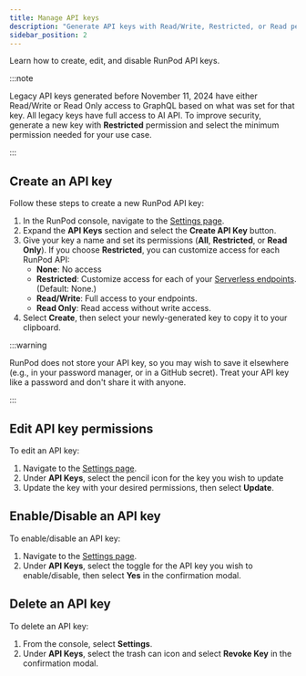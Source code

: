 ```yaml
---
title: Manage API keys
description: "Generate API keys with Read/Write, Restricted, or Read permission to authenticate requests to RunPod. Create and revoke keys from the console under Settings > API Keys."
sidebar_position: 2
---
```


Learn how to create, edit, and disable RunPod API keys.

:::note

Legacy API keys generated before November 11, 2024 have either Read/Write or Read Only access to GraphQL based on what was set for that key. All legacy keys have full access to AI API. To improve security, generate a new key with **Restricted** permission and select the minimum permission needed for your use case.

:::

## Create an API key

Follow these steps to create a new RunPod API key:

1. In the RunPod console, navigate to the [Settings page](https://www.runpod.io/console/user/settings).
2. Expand the **API Keys** section and select the **Create API Key** button.
3. Give your key a name and set its permissions (**All**, **Restricted**, or **Read Only**). If you choose **Restricted**, you can customize access for each RunPod API:
   - **None**: No access
   - **Restricted**: Customize access for each of your [Serverless endpoints](/serverless/overview). (Default: None.)
   - **Read/Write**: Full access to your endpoints.
   - **Read Only**: Read access without write access.
4. Select **Create**, then select your newly-generated key to copy it to your clipboard.

:::warning

RunPod does not store your API key, so you may wish to save it elsewhere (e.g., in your password manager, or in a GitHub secret). Treat your API key like a password and don't share it with anyone.

:::

## Edit API key permissions

To edit an API key:

1. Navigate to the [Settings page](https://www.runpod.io/console/user/settings).
2. Under **API Keys**, select the pencil icon for the key you wish to update
3. Update the key with your desired permissions, then select **Update**.

## Enable/Disable an API key

To enable/disable an API key:

1. Navigate to the [Settings page](https://www.runpod.io/console/user/settings).
2. Under **API Keys**, select the toggle for the API key you wish to enable/disable, then select **Yes** in the confirmation modal.

## Delete an API key

To delete an API key:

1. From the console, select **Settings**.
2. Under **API Keys**, select the trash can icon and select **Revoke Key** in the confirmation modal.
